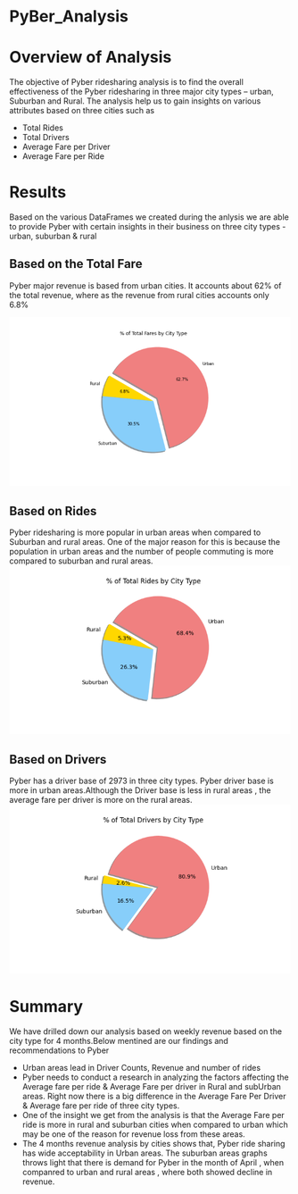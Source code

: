 # PyBer_Analysis
# Overview of Analysis
The objective of Pyber ridesharing analysis is to find the overall effectiveness of the Pyber ridesharing in three major city types – urban, Suburban and Rural. The analysis help us to gain insights on various attributes based on three cities such as
- Total Rides
- Total Drivers
- Average Fare per Driver
- Average Fare per Ride
# Results
Based on the various DataFrames we created during the anlysis we are able to provide Pyber with certain insights in their business on three city types - urban, suburban & rural
## Based on the Total Fare 
Pyber major revenue is based from urban cities. It accounts about 62% of the total revenue, where as the revenue from rural cities accounts only 6.8%

<img src="/analysis/Fig5.png"/>

## Based on Rides
Pyber ridesharing is more popular in urban areas when compared to Suburban and rural areas. One of the major reason for this is because the population in urban areas and the number of people commuting is more compared to suburban and rural areas.
<img src="/analysis/Fig6.png"/>

## Based on Drivers
Pyber has a driver base of 2973 in three city types. Pyber driver base is more in urban areas.Although the Driver base is less in rural areas , the average fare per driver is more on the rural areas. 
<img src="/analysis/Fig7.png"/>
# Summary
We have drilled down our  analysis based on weekly revenue based on the city type for 4 months.Below mentined are our findings and recommendations to Pyber
- Urban areas lead in Driver Counts, Revenue and number of rides
- Pyber needs to conduct a research in analyzing the factors affecting the Average fare per ride & Average Fare per driver in Rural and subUrban areas. Right now there is a big difference in the Average Fare Per Driver & Average fare per ride of three city types.
- One of the insight we get from the analysis is that the Average Fare per ride is more in rural and suburban cities when compared to urban which may be one of the reason for revenue loss from these areas.
- The 4 months revenue analysis by cities shows that, Pyber ride sharing has wide acceptability in Urban areas. The suburban areas graphs throws light that there is demand for Pyber in the month of April , when companred to urban and rural areas , where both showed decline in revenue.

